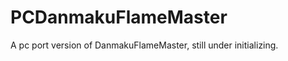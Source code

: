 PCDanmakuFlameMaster
====================

A pc port version of DanmakuFlameMaster, still under initializing.
